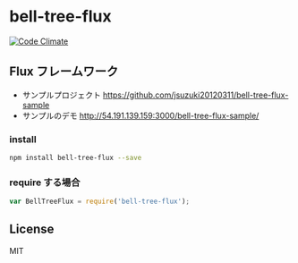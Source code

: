 # bell-tree-flux

[![Code Climate](https://codeclimate.com/github/jsuzuki20120311/bell-tree-flux/badges/gpa.svg)](https://codeclimate.com/github/jsuzuki20120311/bell-tree-flux)

## Flux フレームワーク

* サンプルプロジェクト https://github.com/jsuzuki20120311/bell-tree-flux-sample
* サンプルのデモ http://54.191.139.159:3000/bell-tree-flux-sample/

### install
```sh
npm install bell-tree-flux --save
```

### require する場合
```javascript
var BellTreeFlux = require('bell-tree-flux');
```

## License

MIT
